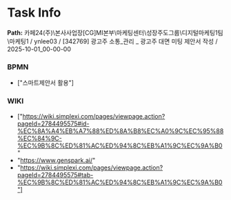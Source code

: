 # Task Info

**Path:** 카페24(주)\본사사업장\[CG]MI본부\마케팅센터\성장주도그룹\디지털마케팅1팀\마케팅1 / ynlee03 / [342769] 광고주 소통_관리 _ 광고주 대면 미팅 제안서 작성 / 2025-10-01_00-00-00

### BPMN
- ["스마트제안서 활용"]

### WIKI
- ["https://wiki.simplexi.com/pages/viewpage.action?pageId=2784495575#id-%EC%8A%A4%EB%A7%88%ED%8A%B8%EC%A0%9C%EC%95%88%EC%84%9C-%EC%9B%8C%ED%81%AC%ED%94%8C%EB%A1%9C%EC%9A%B0"
- "https://www.genspark.ai/"
- "https://wiki.simplexi.com/pages/viewpage.action?pageId=2784495575#tab-%EC%9B%8C%ED%81%AC%ED%94%8C%EB%A1%9C%EC%9A%B0"]

